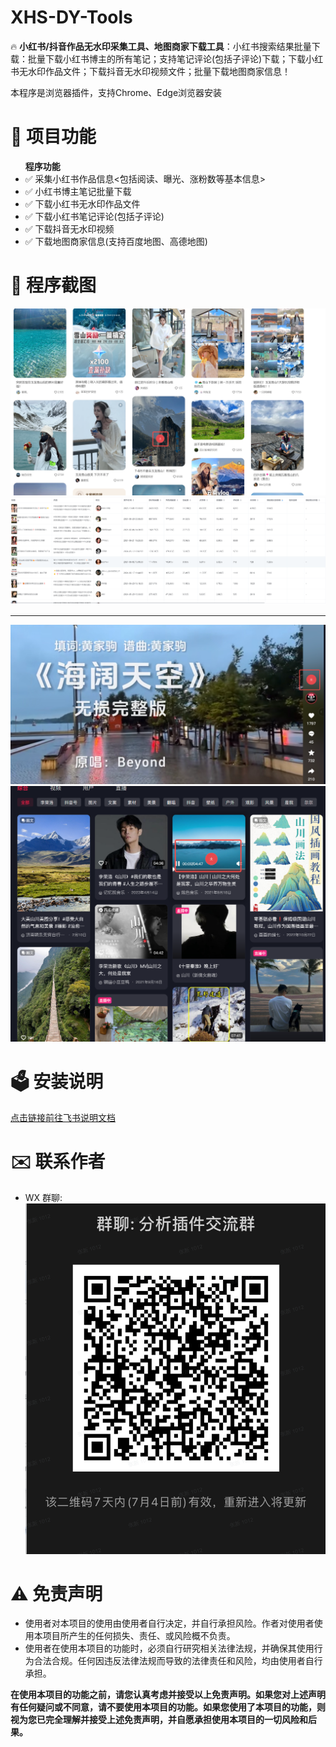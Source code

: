 <h1>XHS-DY-Tools</h1>
<p>🔥 <b>小红书/抖音作品无水印采集工具、地图商家下载工具</b>：小红书搜索结果批量下载：批量下载小红书博主的所有笔记；支持笔记评论(包括子评论)下载；下载小红书无水印作品文件；下载抖音无水印视频文件；批量下载地图商家信息！</p>
<p>本程序是浏览器插件，支持Chrome、Edge浏览器安装</P>
<h1>📑 项目功能</h1>
<ul><b>程序功能</b>
<li>✅ 采集小红书作品信息<包括阅读、曝光、涨粉数等基本信息></li>
<li>✅ 小红书博主笔记批量下载</li>
<li>✅ 下载小红书无水印作品文件</li>
<li>✅ 下载小红书笔记评论(包括子评论)</li>
<li>✅ 下载抖音无水印视频</li>
<li>✅ 下载地图商家信息(支持百度地图、高德地图)</li>
</ul>
<h1>📸 程序截图</h1>
<img src="static/xhs/下载xhs.png" alt="">
<img src="static/xhs/搜索页xhs.png" alt="">
<hr>
<img src="static/dy/推荐页.png" alt="">
<img src="static/dy/搜索页.png" alt="">
<h1>🗳 安装说明</h1>
<a href="https://glbjknw7a4.feishu.cn/docx/CeMZdqITQo5cuSxG9RocpQ4Wn9e" target="_blank">点击链接前往飞书说明文档</a>
<h1>✉️ 联系作者</h1>
<ul>
<li>WX 群聊: <img src="static/wx群二维码.png" alt=""></li>
</ul>
<h1>⚠️ 免责声明</h1>
<ul>
<li>使用者对本项目的使用由使用者自行决定，并自行承担风险。作者对使用者使用本项目所产生的任何损失、责任、或风险概不负责。</li>
<li>使用者在使用本项目的功能时，必须自行研究相关法律法规，并确保其使用行为合法合规。任何因违反法律法规而导致的法律责任和风险，均由使用者自行承担。</li>
</ul>
<b>在使用本项目的功能之前，请您认真考虑并接受以上免责声明。如果您对上述声明有任何疑问或不同意，请不要使用本项目的功能。如果您使用了本项目的功能，则视为您已完全理解并接受上述免责声明，并自愿承担使用本项目的一切风险和后果。</b>